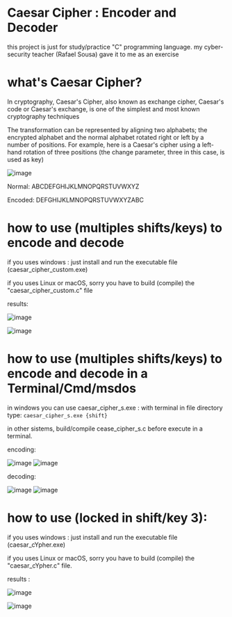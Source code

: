 # Caesar Cipher : Encoder and Decoder

this project is just for study/practice "C" programming language. my cyber-security teacher (Rafael Sousa) gave it to me as an exercise

# what's Caesar Cipher?

In cryptography, Caesar's Cipher, also known as exchange cipher, Caesar's code or Caesar's exchange, is one of the simplest and most known cryptography techniques

The transformation can be represented by aligning two alphabets; the encrypted alphabet and the normal alphabet rotated right or left by a number of positions. For example, here is a Caesar's cipher using a left-hand rotation of three positions (the change parameter, three in this case, is used as key)

![image](https://user-images.githubusercontent.com/53917092/79347626-460ed880-7f0a-11ea-90aa-60af6917a1a7.png)

Normal:  ABCDEFGHIJKLMNOPQRSTUVWXYZ

Encoded: DEFGHIJKLMNOPQRSTUVWXYZABC


# how to use (multiples shifts/keys) to encode and decode


if you uses windows : just install and run the executable file (caesar_cipher_custom.exe)

if you uses Linux or macOS, sorry you have to build (compile) the "caesar_cipher_custom.c" file

results:

![image](https://user-images.githubusercontent.com/53917092/79392801-5cd51f80-7f4a-11ea-9d4e-aff432e90902.png)

![image](https://user-images.githubusercontent.com/53917092/79392861-75453a00-7f4a-11ea-9330-580e64e95852.png)

# how to use (multiples shifts/keys) to encode and decode in a Terminal/Cmd/msdos 

in windows you can use caesar_cipher_s.exe : with terminal in file directory type:
`caesar_cipher_s.exe {shift}`

in other sistems, build/compile cease_cipher_s.c before execute in a terminal.

encoding: 

![image](https://user-images.githubusercontent.com/53917092/79515390-dd655000-801e-11ea-8956-22b40a87e04a.png)
![image](https://user-images.githubusercontent.com/53917092/79515398-e7874e80-801e-11ea-901b-d6b4ae47655c.png)

decoding:

![image](https://user-images.githubusercontent.com/53917092/79515422-fa018800-801e-11ea-9edb-614ad87a68ac.png)
![image](https://user-images.githubusercontent.com/53917092/79515443-0685e080-801f-11ea-82c0-2e953a93d8ed.png)

# how to use (locked in shift/key 3):

if you uses windows : just install and run the executable file (caesar_cYpher.exe)

if you uses Linux or macOS, sorry you have to build (compile) the "caesar_cYpher.c" file.


results :

![image](https://user-images.githubusercontent.com/53917092/79345433-7bfe8d80-7f07-11ea-805b-a89362ddd690.png)

![image](https://user-images.githubusercontent.com/53917092/79345495-93d61180-7f07-11ea-974b-a64ae3981c99.png)

